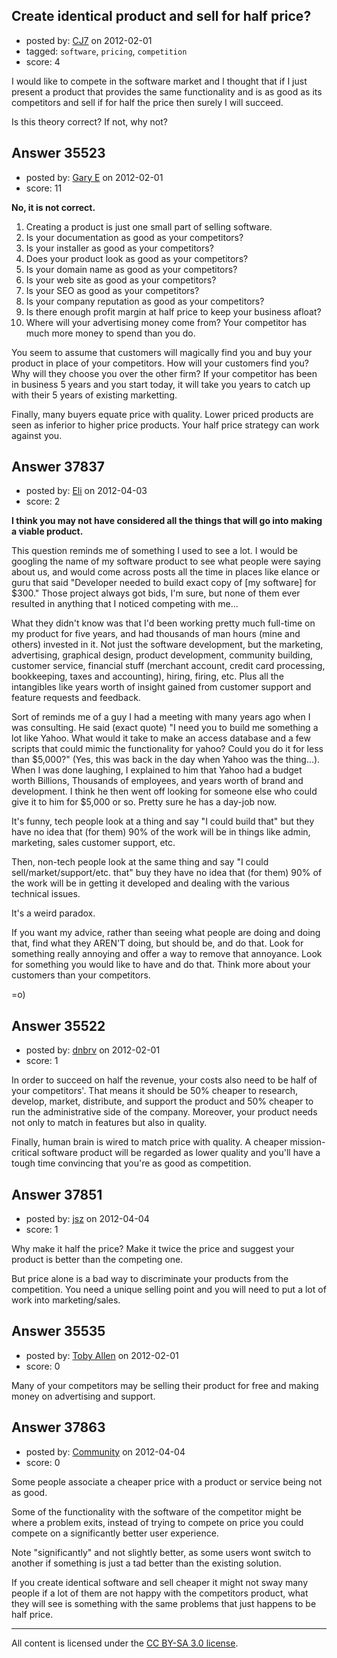 ## Create identical product and sell for half price?

- posted by: [CJ7](https://stackexchange.com/users/-1/16115-cj7) on 2012-02-01
- tagged: `software`, `pricing`, `competition`
- score: 4

I would like to compete in the software market and I thought that if I just present a product that provides the same functionality and is as good as its competitors and sell if for half the price then surely I will succeed.

Is this theory correct?   If not, why not?


## Answer 35523

- posted by: [Gary E](https://stackexchange.com/users/-1/2587-gary-e) on 2012-02-01
- score: 11

**No, it is not correct.**

 1. Creating a product is just one small part of selling software. 
 2. Is your documentation as good as your competitors?
 3. Is your installer as good as your competitors?
 4. Does your product look as good as your competitors?
 5. Is your domain name as good as your competitors?
 6. Is your web site as good as your competitors?
 7. Is your SEO as good as your competitors?
 8. Is your company reputation as good as your competitors?
 9. Is there enough profit margin at half price to keep your business afloat?
 10. Where will your advertising money come from? Your competitor has much more money to spend than you do.

You seem to assume that customers will magically find you and buy your product in place of your competitors. How will your customers find you? Why will they choose you over the other firm? If your competitor has been in business 5 years and you start today, it will take you years to catch up with their 5 years of existing marketting.

Finally, many buyers equate price with quality. Lower priced products are seen as inferior to higher price products. Your half price strategy can work against you.



## Answer 37837

- posted by: [Eli](https://stackexchange.com/users/-1/17299-eli) on 2012-04-03
- score: 2

**I think you may not have considered all the things that will go into making a viable product.**

This question reminds me of something I used to see a lot.  I would be googling the name of my software product to see what people were saying about us, and would come across posts all the time in places like elance or guru that said "Developer needed to build exact copy of [my software] for $300."  Those project always got bids, I'm sure, but none of them ever resulted in anything that I noticed competing with me... 

What they didn't know was that I'd been working pretty much full-time on my product for five years, and had thousands of man hours (mine and others) invested in it.  Not just the software development, but the marketing, advertising, graphical design, product development, community building, customer service, financial stuff (merchant account, credit card processing, bookkeeping, taxes and accounting), hiring, firing, etc.  Plus all the intangibles like years worth of insight gained from customer support and feature requests and feedback.

Sort of reminds me of a guy I had a meeting with many years ago when I was consulting.  He said (exact quote) "I need you to build me something a lot like Yahoo.  What would it take to make an access database and a few scripts that could mimic the functionality for yahoo?   Could you do it for less than $5,000?" (Yes, this was back in the day when Yahoo was the thing...).  When I was done laughing, I explained to him that Yahoo had a budget worth Billions, Thousands of employees, and years worth of brand and development.  I think he then went off looking for someone else who could give it to him for $5,000 or so.  Pretty sure he has a day-job now.

It's funny, tech people look at a thing and say "I could build that" but they have no idea that (for them) 90% of the work will be in things like admin, marketing, sales customer support, etc.

Then, non-tech people look at the same thing and say "I could sell/market/support/etc. that" buy they have no idea that (for them) 90% of the work will be in getting it developed and dealing with the various technical issues.

It's a weird paradox.

If you want my advice, rather than seeing what people are doing and doing that, find what they AREN'T doing, but should be, and do that.  Look for something really annoying and offer a way to remove that annoyance.  Look for something you would like to have and do that.  Think more about your customers than your competitors.

=o)


## Answer 35522

- posted by: [dnbrv](https://stackexchange.com/users/-1/15284-dnbrv) on 2012-02-01
- score: 1

In order to succeed on half the revenue, your costs also need to be half of your competitors'. That means it should be 50% cheaper to research, develop, market, distribute, and support the product and 50% cheaper to run the administrative side of the company. Moreover, your product needs not only to match in features but also in quality.

Finally, human brain is wired to match price with quality. A cheaper mission-critical software product will be regarded as lower quality and you'll have a tough time convincing that you're as good as competition.


## Answer 37851

- posted by: [jsz](https://stackexchange.com/users/-1/13035-jsz) on 2012-04-04
- score: 1

Why make it half the price? Make it twice the price and suggest your product is better than the competing one.

But price alone is a bad way to discriminate your products from the competition. You need a unique selling point and you will need to put a lot of work into marketing/sales.


## Answer 35535

- posted by: [Toby Allen](https://stackexchange.com/users/-1/8940-toby-allen) on 2012-02-01
- score: 0

Many of your competitors may be selling their product for free and making money on advertising and support.


## Answer 37863

- posted by: [Community](https://stackexchange.com/users/-1/-1-community) on 2012-04-04
- score: 0

Some people associate a cheaper price with a product or service being not as good.

Some of the functionality with the software of the competitor might be where a problem exits, instead of trying to compete on price you could compete on a significantly better user experience.

Note "significantly" and not slightly better, as some users wont switch to another if something is just a tad better than the existing solution.

If you create identical software and sell cheaper it might not sway many people if a lot of them are not happy with the competitors product, what they will see is something with the same problems that just happens to be half price.



---

All content is licensed under the [CC BY-SA 3.0 license](https://creativecommons.org/licenses/by-sa/3.0/).
